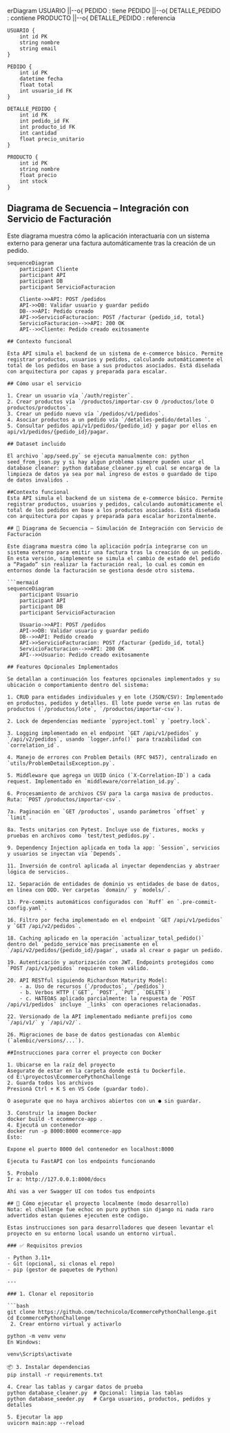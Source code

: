 erDiagram
    USUARIO ||--o{ PEDIDO : tiene
    PEDIDO ||--o{ DETALLE_PEDIDO : contiene
    PRODUCTO ||--o{ DETALLE_PEDIDO : referencia

    USUARIO {
        int id PK
        string nombre
        string email
    }

    PEDIDO {
        int id PK
        datetime fecha
        float total
        int usuario_id FK
    }

    DETALLE_PEDIDO {
        int id PK
        int pedido_id FK
        int producto_id FK
        int cantidad
        float precio_unitario
    }

    PRODUCTO {
        int id PK
        string nombre
        float precio
        int stock
    }

## Diagrama de Secuencia – Integración con Servicio de Facturación

Este diagrama muestra cómo la aplicación interactuaría con un sistema externo para generar una factura automáticamente tras la creación de un pedido.

```mermaid
sequenceDiagram
    participant Cliente
    participant API
    participant DB
    participant ServicioFacturacion

    Cliente->>API: POST /pedidos
    API->>DB: Validar usuario y guardar pedido
    DB-->>API: Pedido creado
    API->>ServicioFacturacion: POST /facturar {pedido_id, total}
    ServicioFacturacion-->>API: 200 OK
    API-->>Cliente: Pedido creado exitosamente

## Contexto funcional

Esta API simula el backend de un sistema de e-commerce básico. Permite registrar productos, usuarios y pedidos, calculando automáticamente el total de los pedidos en base a sus productos asociados. Está diseñada con arquitectura por capas y preparada para escalar.

## Cómo usar el servicio

1. Crear un usuario vía `/auth/register`.
2. Crear productos vía `/productos/importar-csv O /productos/lote O productos/productos`.
3. Crear un pedido nuevo vía `/pedidos/v1/pedidos`.
4. Asociar productos a un pedido vía `/detalles-pedido/detalles `.
5. Consultar pedidos api/v1/pedidos/{pedido_id} y pagar por ellos en api/v1/pedidos/{pedido_id}/pagar.

## Dataset incluido

El archivo `app/seed.py` se ejecuta manualmente con: python seed_from_json.py y si hay algun problema simepre pueden usar el database cleaner: python database_cleaner.py el cual se encarga de la limpieza de datos ya sea por mal ingreso de estos o guardado de tipo de datos invalidos .

##Contexto funcional
Esta API simula el backend de un sistema de e-commerce básico. Permite registrar productos, usuarios y pedidos, calculando automáticamente el total de los pedidos en base a los productos asociados. Está diseñada con arquitectura por capas y preparada para escalar horizontalmente.

## 🔁 Diagrama de Secuencia – Simulación de Integración con Servicio de Facturación

Este diagrama muestra cómo la aplicación podría integrarse con un sistema externo para emitir una factura tras la creación de un pedido. En esta versión, simplemente se simula el cambio de estado del pedido a “Pagado” sin realizar la facturación real, lo cual es común en entornos donde la facturación se gestiona desde otro sistema.

```mermaid
sequenceDiagram
    participant Usuario
    participant API
    participant DB
    participant ServicioFacturacion

    Usuario->>API: POST /pedidos
    API->>DB: Validar usuario y guardar pedido
    DB-->>API: Pedido creado
    API->>ServicioFacturacion: POST /facturar {pedido_id, total}
    ServicioFacturacion-->>API: 200 OK
    API-->>Usuario: Pedido creado exitosamente

## Features Opcionales Implementados

Se detallan a continuación los features opcionales implementados y su ubicación o comportamiento dentro del sistema:

1. CRUD para entidades individuales y en lote (JSON/CSV): Implementado en productos, pedidos y detalles. El lote puede verse en las rutas de productos (`/productos/lote`, `/productos/importar-csv`).

2. Lock de dependencias mediante `pyproject.toml` y `poetry.lock`.

3. Logging implementado en el endpoint `GET /api/v1/pedidos` y `/api/v2/pedidos`, usando `logger.info()` para trazabilidad con `correlation_id`.

4. Manejo de errores con Problem Details (RFC 9457), centralizado en `utils/ProblemDetailsException.py`.

5. Middleware que agrega un UUID único (`X-Correlation-ID`) a cada request. Implementado en `middleware/correlation_id.py`.

6. Procesamiento de archivos CSV para la carga masiva de productos. Ruta: `POST /productos/importar-csv`.

7a. Paginación en `GET /productos`, usando parámetros `offset` y `limit`.

8a. Tests unitarios con Pytest. Incluye uso de fixtures, mocks y pruebas en archivos como `test/test_pedidos.py`.

9. Dependency Injection aplicada en toda la app: `Session`, servicios y usuarios se inyectan vía `Depends`.

11. Inversión de control aplicada al inyectar dependencias y abstraer lógica de servicios.

12. Separación de entidades de dominio vs entidades de base de datos, en línea con DDD. Ver carpetas `domain/` y `models/`.

13. Pre-commits automáticos configurados con `Ruff` en `.pre-commit-config.yaml`.

16. Filtro por fecha implementado en el endpoint `GET /api/v1/pedidos` y `GET /api/v2/pedidos`.

18. Caching aplicado en la operación `actualizar_total_pedido()` dentro del `pedido_service`mas precisamente en el `/api/v2/pedidos/{pedido_id}/pagar`, usada al crear o pagar un pedido.

19. Autenticación y autorización con JWT. Endpoints protegidos como `POST /api/v1/pedidos` requieren token válido.

20. API RESTful siguiendo Richardson Maturity Model:
    - a. Uso de recursos (`/productos`, `/pedidos`)
    - b. Verbos HTTP (`GET`, `POST`, `PUT`, `DELETE`)
    - c. HATEOAS aplicado parcialmente: la respuesta de `POST /api/v1/pedidos` incluye `_links` con operaciones relacionadas.

22. Versionado de la API implementado mediante prefijos como `/api/v1/` y `/api/v2/`.

26. Migraciones de base de datos gestionadas con Alembic (`alembic/versions/...`).

##Instrucciones para correr el proyecto con Docker

1. Ubicarse en la raíz del proyecto
Asegurate de estar en la carpeta donde está tu Dockerfile.
cd E:\proyectos\EcommercePythonChallenge
2. Guarda todos los archivos
Presioná Ctrl + K S en VS Code (guardar todo).

O asegurate que no haya archivos abiertos con un ● sin guardar.

3. Construir la imagen Docker
docker build -t ecommerce-app .
4. Ejecutá un contenedor
docker run -p 8000:8000 ecommerce-app
Esto:

Expone el puerto 8000 del contenedor en localhost:8000

Ejecuta tu FastAPI con los endpoints funcionando

5. Probalo
Ir a: http://127.0.0.1:8000/docs

Ahí vas a ver Swagger UI con todos tus endpoints

## 🚀 Cómo ejecutar el proyecto localmente (modo desarrollo)
Nota: el challenge fue echoc on puro python sin django ni nada raro advertidos estan quienes ejecuten este codigo.

Estas instrucciones son para desarrolladores que deseen levantar el proyecto en su entorno local usando un entorno virtual.

### ✅ Requisitos previos

- Python 3.11+
- Git (opcional, si clonas el repo)
- pip (gestor de paquetes de Python)

---

### 1. Clonar el repositorio

```bash
git clone https://github.com/technicolo/EcommercePythonChallenge.git
cd EcommercePythonChallenge
 2. Crear entorno virtual y activarlo

python -m venv venv
En Windows:

venv\Scripts\activate

📦 3. Instalar dependencias
pip install -r requirements.txt

4. Crear las tablas y cargar datos de prueba
python database_cleaner.py  # Opcional: limpia las tablas
python database_seeder.py   # Carga usuarios, productos, pedidos y detalles

5. Ejecutar la app
uvicorn main:app --reload